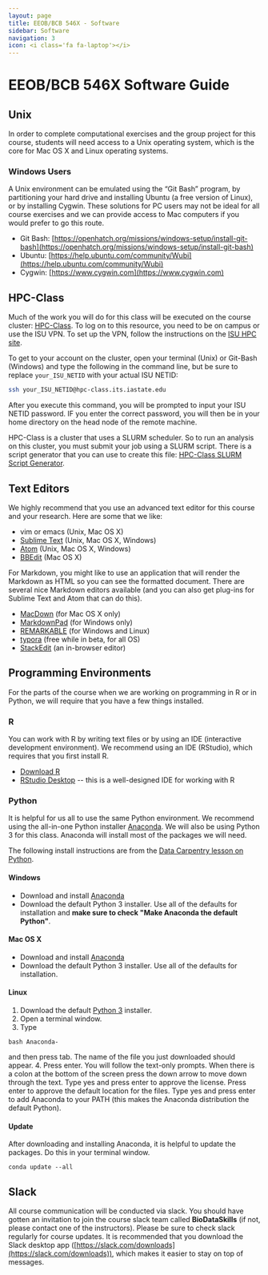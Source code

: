 ```yaml
---
layout: page
title: EEOB/BCB 546X - Software
sidebar: Software
navigation: 3
icon: <i class='fa fa-laptop'></i> 
---
```


# EEOB/BCB 546X Software Guide

## Unix

In order to complete computational exercises and the group project for this course, students will need access to a Unix operating system, which is the core for Mac OS X and Linux operating systems.

### Windows Users

A Unix environment can be emulated using the “​Git Bash​” program, by partitioning your hard drive and installing Ubuntu (a free version of Linux),​ or by installing Cygwin​. These solutions for PC users may not be ideal for all course exercises and we can provide access to Mac computers if you would prefer to go this route.

* Git Bash: ​[https://openhatch.org/missions/windows-setup/install-git-bash](https://openhatch.org/missions/windows-setup/install-git-bash) 
* Ubuntu: [​https://help.ubuntu.com/community/Wubi](https://help.ubuntu.com/community/Wubi)
* Cygwin: ​[https://www.cygwin.com](https://www.cygwin.com)

## HPC-Class

Much of the work you will do for this class will be executed on the course cluster: [HPC-Class](https://www.hpc.iastate.edu/guides/classroom-hpc-cluster). To log on to this resource, you need to be on campus or use the ISU VPN. To set up the VPN, follow the instructions on the [ISU HPC site](https://www.hpc.iastate.edu/guides/classroom-hpc-cluster/access-and-login).

To get to your account on the cluster, open your terminal (Unix) or Git-Bash (Windows) and type the following in the command line, but be sure to replace `your_ISU_NETID` with your actual ISU NETID:

```bash
ssh your_ISU_NETID@hpc-class.its.iastate.edu
```

After you execute this command, you will be prompted to input your ISU NETID password. IF you enter the correct password, you will then be in your home directory on the head node of the remote machine.

HPC-Class is a cluster that uses a SLURM scheduler. So to run an analysis on this cluster, you must
submit your job using a SLURM script. There is a script generator that you can use to create this file: [HPC-Class SLURM Script Generator](https://www.hpc.iastate.edu/guides/classroom-hpc-cluster/slurm-job-script-generator).

## Text Editors 

We highly recommend that you use an advanced text editor for this course and your research. Here are some that we like:

* vim or emacs (Unix, Mac OS X)
* [Sublime Text](http://www.sublimetext.com/) (Unix, Mac OS X, Windows)
* [Atom](https://atom.io/) (Unix, Mac OS X, Windows)
* [BBEdit](https://www.barebones.com/products/bbedit/) (Mac OS X)

For Markdown, you might like to use an application that will render the Markdown as HTML so you can see
the formatted document. There are several nice Markdown editors available (and you can also get plug-ins
for Sublime Text and Atom that can do this). 

* [MacDown](https://macdown.uranusjr.com/) (for Mac OS X only)
* [MarkdownPad](http://markdownpad.com/) (for Windows only)
* [REMARKABLE](https://remarkableapp.github.io/) (for Windows and Linux)
* [typora](https://typora.io/) (free while in beta, for all OS)
* [StackEdit](https://stackedit.io/) (an in-browser editor)

## Programming Environments

For the parts of the course when we are working on programming in R or in Python, we will require that you have a few things installed.

### R

You can work with R by writing text files or by using an IDE (interactive development environment). We recommend using an IDE (RStudio), which requires that you first install R.

* [Download R](https://www.r-project.org/)
* [RStudio Desktop](https://www.rstudio.com/products/rstudio/download/) -- this is a well-designed IDE for working with R

### Python

It is helpful for us all to use the same Python environment. We recommend using the all-in-one Python installer [Anaconda](http://continuum.io/downloads.html). We will also be using Python 3 for this class. Anaconda will install most of the packages we will need.

The following install instructions are from the [Data Carpentry lesson on Python](http://www.datacarpentry.org/python-ecology-lesson/).

#### Windows

* Download and install [Anaconda](https://www.anaconda.com/download/#windows)
* Download the default Python 3 installer. Use all of the defaults for installation and **make sure to check "Make Anaconda the default Python"**.

#### Mac OS X

* Download and install [Anaconda](https://www.anaconda.com/download/#macos)
* Download the default Python 3 installer. Use all of the defaults for installation.

#### Linux

1. Download the default [Python 3](https://www.anaconda.com/download/#linux) installer.
2. Open a terminal window.
3. Type
```
bash Anaconda-
```
and then press tab. The name of the file you just downloaded should appear.
4. Press enter. You will follow the text-only prompts. When there is a colon at the bottom of the screen press the down arrow to move down through the text. Type yes and press enter to approve the license. Press enter to approve the default location for the files. Type yes and press enter to add Anaconda to your PATH (this makes the Anaconda distribution the default Python).

#### Update

After downloading and installing Anaconda, it is helpful to update the packages. Do this in your terminal window.

```
conda update --all
```


## Slack

All course communication will be conducted via slack. You should have gotten an invitation to join the course slack team called **BioDataSkills** (if not, please contact one of the instructors). Please be sure to check slack regularly for course updates. It is recommended that you download the Slack desktop app ([https://slack.com/downloads](https://slack.com/downloads)), which makes it easier to stay on top of messages. 

